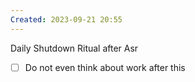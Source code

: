 ```yaml
---
Created: 2023-09-21 20:55
---
```

Daily Shutdown Ritual after Asr
- [ ] Do not even think about work after this

